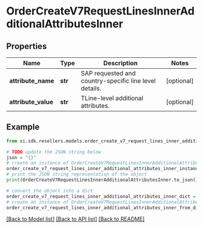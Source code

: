 # OrderCreateV7RequestLinesInnerAdditionalAttributesInner


## Properties

Name | Type | Description | Notes
------------ | ------------- | ------------- | -------------
**attribute_name** | **str** | SAP requested and country-specific line level details. | [optional] 
**attribute_value** | **str** | TLine-level additional attributes. | [optional] 

## Example

```python
from xi.sdk.resellers.models.order_create_v7_request_lines_inner_additional_attributes_inner import OrderCreateV7RequestLinesInnerAdditionalAttributesInner

# TODO update the JSON string below
json = "{}"
# create an instance of OrderCreateV7RequestLinesInnerAdditionalAttributesInner from a JSON string
order_create_v7_request_lines_inner_additional_attributes_inner_instance = OrderCreateV7RequestLinesInnerAdditionalAttributesInner.from_json(json)
# print the JSON string representation of the object
print(OrderCreateV7RequestLinesInnerAdditionalAttributesInner.to_json())

# convert the object into a dict
order_create_v7_request_lines_inner_additional_attributes_inner_dict = order_create_v7_request_lines_inner_additional_attributes_inner_instance.to_dict()
# create an instance of OrderCreateV7RequestLinesInnerAdditionalAttributesInner from a dict
order_create_v7_request_lines_inner_additional_attributes_inner_from_dict = OrderCreateV7RequestLinesInnerAdditionalAttributesInner.from_dict(order_create_v7_request_lines_inner_additional_attributes_inner_dict)
```
[[Back to Model list]](../README.md#documentation-for-models) [[Back to API list]](../README.md#documentation-for-api-endpoints) [[Back to README]](../README.md)



